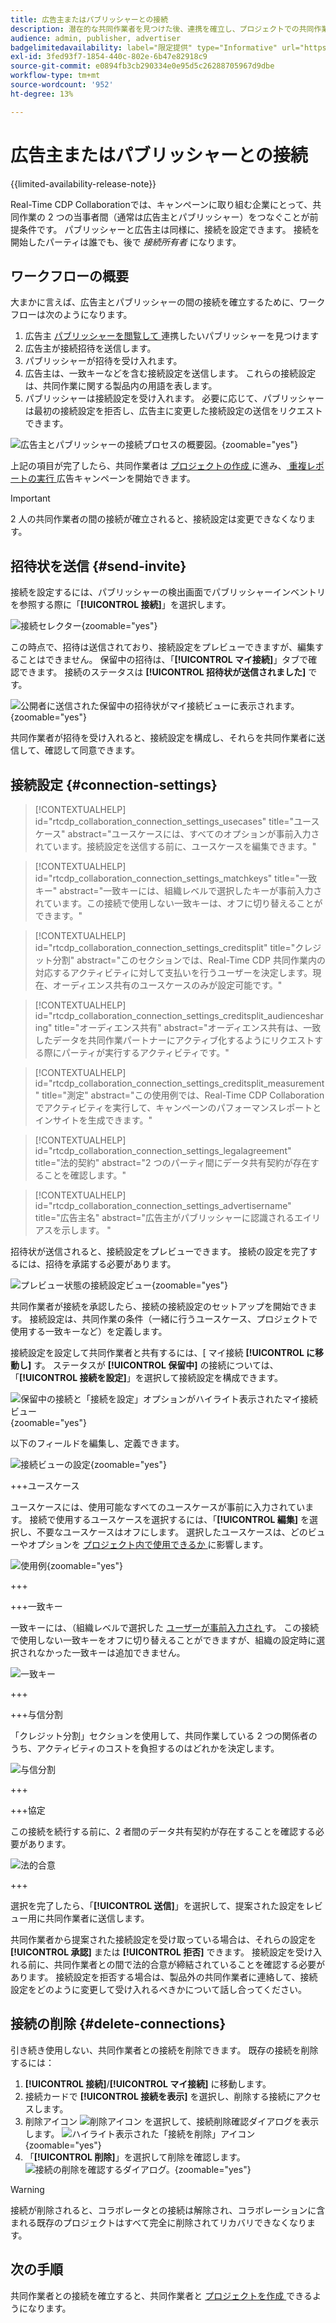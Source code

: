 ```yaml
---
title: 広告主またはパブリッシャーとの接続
description: 潜在的な共同作業者を見つけた後、連携を確立し、プロジェクトでの共同作業を開始する方法を説明します。
audience: admin, publisher, advertiser
badgelimitedavailability: label="限定提供" type="Informative" url="https://helpx.adobe.com/jp/legal/product-descriptions/real-time-customer-data-platform-collaboration.html newtab=true"
exl-id: 3fed93f7-1854-440c-802e-6b47e82918c9
source-git-commit: e0894fb3cb290334e0e95d5c26288705967d9dbe
workflow-type: tm+mt
source-wordcount: '952'
ht-degree: 13%

---
```


# 広告主またはパブリッシャーとの接続

{{limited-availability-release-note}}

Real-Time CDP Collaborationでは、キャンペーンに取り組む企業にとって、共同作業の 2 つの当事者間（通常は広告主とパブリッシャー）をつなぐことが前提条件です。 パブリッシャーと広告主は同様に、接続を設定できます。 接続を開始したパーティは誰でも、後で *接続所有者* になります。

## ワークフローの概要

大まかに言えば、広告主とパブリッシャーの間の接続を確立するために、ワークフローは次のようになります。

1. 広告主 [ パブリッシャーを閲覧して ](/help/guide/connect/discover-publishers.md) 連携したいパブリッシャーを見つけます
2. 広告主が接続招待を送信します。
3. パブリッシャーが招待を受け入れます。
4. 広告主は、一致キーなどを含む接続設定を送信します。 これらの接続設定は、共同作業に関する製品内の用語を表します。
5. パブリッシャーは接続設定を受け入れます。 必要に応じて、パブリッシャーは最初の接続設定を拒否し、広告主に変更した接続設定の送信をリクエストできます。

![ 広告主とパブリッシャーの接続プロセスの概要図。](/help/assets/connect/establish-connection/advertiser-publisher-connection-process.png){zoomable="yes"}

上記の項目が完了したら、共同作業者は [ プロジェクトの作成 ](/help/guide/collaborate/manage-projects.md#create-project) に進み、[ 重複レポートの実行 ](/help/guide/collaborate/discover.md) 広告キャンペーンを開始できます。

>[!IMPORTANT]
>
>2 人の共同作業者の間の接続が確立されると、接続設定は変更できなくなります。

## 招待状を送信 {#send-invite}

接続を設定するには、パブリッシャーの検出画面でパブリッシャーインベントリを参照する際に「**[!UICONTROL 接続]**」を選択します。

![ 接続セレクター ](/help/assets/connect/establish-connection/connect-selection.png){zoomable="yes"}

この時点で、招待は送信されており、接続設定をプレビューできますが、編集することはできません。 保留中の招待は、「**[!UICONTROL マイ接続]**」タブで確認できます。 接続のステータスは **[!UICONTROL 招待状が送信されました]** です。

![ 公開者に送信された保留中の招待状がマイ接続ビューに表示されます。](/help/assets/connect/establish-connection/pending-invite-sent.png){zoomable="yes"}

共同作業者が招待を受け入れると、接続設定を構成し、それらを共同作業者に送信して、確認して同意できます。

## 接続設定 {#connection-settings}

>[!CONTEXTUALHELP]
>id="rtcdp_collaboration_connection_settings_usecases"
>title="ユースケース"
>abstract="ユースケースには、すべてのオプションが事前入力されています。接続設定を送信する前に、ユースケースを編集できます。"

>[!CONTEXTUALHELP]
>id="rtcdp_collaboration_connection_settings_matchkeys"
>title="一致キー"
>abstract="一致キーには、組織レベルで選択したキーが事前入力されています。この接続で使用しない一致キーは、オフに切り替えることができます。"

>[!CONTEXTUALHELP]
>id="rtcdp_collaboration_connection_settings_creditsplit"
>title="クレジット分割"
>abstract="このセクションでは、Real-Time CDP 共同作業内の対応するアクティビティに対して支払いを行うユーザーを決定します。現在、オーディエンス共有のユースケースのみが設定可能です。"

>[!CONTEXTUALHELP]
>id="rtcdp_collaboration_connection_settings_creditsplit_audiencesharing"
>title="オーディエンス共有"
>abstract="オーディエンス共有は、一致したデータを共同作業パートナーにアクティブ化するようにリクエストする際にパーティが実行するアクティビティです。"

>[!CONTEXTUALHELP]
>id="rtcdp_collaboration_connection_settings_creditsplit_measurement"
>title="測定"
>abstract="この使用例では、Real-Time CDP Collaborationでアクティビティを実行して、キャンペーンのパフォーマンスレポートとインサイトを生成できます。"

>[!CONTEXTUALHELP]
>id="rtcdp_collaboration_connection_settings_legalagreement"
>title="法的契約"
>abstract="2 つのパーティ間にデータ共有契約が存在することを確認します。"

>[!CONTEXTUALHELP]
>id="rtcdp_collaboration_connection_settings_advertisername"
>title="広告主名"
>abstract="広告主がパブリッシャーに認識されるエイリアスを示します。 "

招待状が送信されると、接続設定をプレビューできます。 接続の設定を完了するには、招待を承諾する必要があります。

![ プレビュー状態の接続設定ビュー ](/help/assets/connect/establish-connection/preview-connection-settings.png){zoomable="yes"}

共同作業者が接続を承認したら、接続の接続設定のセットアップを開始できます。 接続設定は、共同作業の条件（一緒に行うユースケース、プロジェクトで使用する一致キーなど）を定義します。

接続設定を設定して共同作業者と共有するには、&lbrack; マイ接続 **[!UICONTROL に移動し]** す。 ステータスが **[!UICONTROL 保留中]** の接続については、「**[!UICONTROL 接続を設定]**」を選択して接続設定を構成できます。

![ 保留中の接続と「接続を設定」オプションがハイライト表示されたマイ接続ビュー ](/help/assets/connect/establish-connection/pending-connection.png){zoomable="yes"}

以下のフィールドを編集し、定義できます。

![ 接続ビューの設定 ](/help/assets/connect/establish-connection/connection-view.png){zoomable="yes"}

+++ユースケース

ユースケースには、使用可能なすべてのユースケースが事前に入力されています。 接続で使用するユースケースを選択するには、「**[!UICONTROL 編集]** を選択し、不要なユースケースはオフにします。 選択したユースケースは、どのビューやオプションを [ プロジェクト内で使用できるか ](../collaborate/manage-projects.md#project-use-cases) に影響します。

![使用例](/help/assets/connect/establish-connection/view-use-cases.png){zoomable="yes"}

+++

+++一致キー

一致キーには、（組織レベルで選択した [ ユーザーが事前入力され ](/help/guide/setup/onboard-organization.md#set-up-match-keys) す。 この接続で使用しない一致キーをオフに切り替えることができますが、組織の設定時に選択されなかった一致キーは追加できません。

![ 一致キー ](/help/assets/connect/establish-connection/match-keys.png)

+++

+++与信分割

「クレジット分割」セクションを使用して、共同作業している 2 つの関係者のうち、アクティビティのコストを負担するのはどれかを決定します。

![ 与信分割 ](/help/assets/connect/establish-connection/edit-billing-ownership.png)

+++

+++協定

この接続を続行する前に、2 者間のデータ共有契約が存在することを確認する必要があります。

![ 法的合意 ](/help/assets/connect/establish-connection/legal-agreement.png)

+++

選択を完了したら、「**[!UICONTROL 送信]**」を選択して、提案された設定をレビュー用に共同作業者に送信します。

共同作業者から提案された接続設定を受け取っている場合は、それらの設定を **[!UICONTROL 承認]** または **[!UICONTROL 拒否]** できます。 接続設定を受け入れる前に、共同作業者との間で法的合意が締結されていることを確認する必要があります。 接続設定を拒否する場合は、製品外の共同作業者に連絡して、接続設定をどのように変更して受け入れるべきかについて話し合ってください。

## 接続の削除 {#delete-connections}

引き続き使用しない、共同作業者との接続を削除できます。 既存の接続を削除するには：

1. **[!UICONTROL 接続]**/**[!UICONTROL マイ接続]** に移動します。
2. 接続カードで **[!UICONTROL 接続を表示]** を選択し、削除する接続にアクセスします。
3. 削除アイコン ![ 削除アイコン ](/help/assets/common/delete.svg) を選択して、接続削除確認ダイアログを表示します。
   ![ ハイライト表示された「接続を削除」アイコン ](/help/assets/connect/establish-connection/delete-icon-highlighted.png){zoomable="yes"}
4. 「**[!UICONTROL 削除]**」を選択して削除を確認します。
   ![ 接続の削除を確認するダイアログ。](/help/assets/connect/establish-connection/delete-connection-dialog.png){zoomable="yes"}

>[!WARNING]
>
>接続が削除されると、コラボレータとの接続は解除され、コラボレーションに含まれる既存のプロジェクトはすべて完全に削除されてリカバリできなくなります。

## 次の手順

共同作業者との接続を確立すると、共同作業者と [ プロジェクトを作成 ](/help/guide/collaborate/manage-projects.md#create-project) できるようになります。

